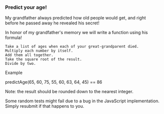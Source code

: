 ### Predict your age!

My grandfather always predicted how old people would get, and right before he passed away he revealed his secret!

In honor of my grandfather's memory we will write a function using his formula!

    Take a list of ages when each of your great-grandparent died.
    Multiply each number by itself.
    Add them all together.
    Take the square root of the result.
    Divide by two.

Example

predictAge(65, 60, 75, 55, 60, 63, 64, 45) == 86

Note: the result should be rounded down to the nearest integer.

Some random tests might fail due to a bug in the JavaScript implementation. Simply resubmit if that happens to you.



